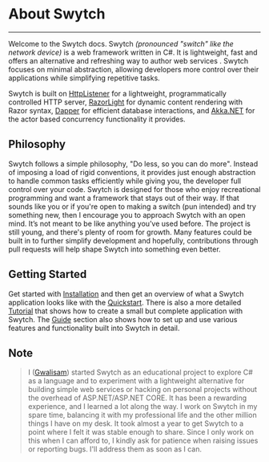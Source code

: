 
# About Swytch
--------
Welcome to the  Swytch docs. Swytch  _(pronounced "switch" like the network device)_  is a web framework written in C#. It is lightweight, fast and offers an alternative and refreshing
way to author web services . Swytch focuses on minimal abstraction, allowing developers more control over their applications while simplifying repetitive tasks.

Swytch is built on [HttpListener](https://learn.microsoft.com/en-us/dotnet/api/system.net.httplistener?view=net-9.0) for a lightweight, programmatically controlled HTTP server, 
[RazorLight](https://github.com/toddams/RazorLight) for dynamic content rendering with Razor syntax, [Dapper](https://github.com/DapperLib/Dapper) for efficient database interactions, 
and [Akka.NET](https://github.com/akkadotnet/akka.net) for the actor based concurrency functionality it provides. 




## Philosophy
Swytch follows a simple philosophy, "Do less, so you can do more". Instead of imposing a load of rigid conventions, it provides just enough abstraction to handle common tasks efficiently
while giving you, the developer full control over your code.
Swytch is designed for those who enjoy recreational programming and want a framework that stays out of their way. 
If that sounds like you or if you're open to making a switch (pun intended) and try something new, then
I encourage you to approach Swytch with an open mind. It’s not meant to be like anything you’ve used before.
The project is still young, and there's plenty of room for growth. Many features could be built in to further simplify development and hopefully, 
contributions through pull requests will help shape Swytch into something even better.

## Getting Started
Get started with [Installation](Installation.md) and then get an overview of what a Swytch application looks like
with the [Quickstart](Quickstart.md). 
There is also a more detailed [Tutorial](#) that shows how to create a small but complete application with Swytch. 
The [Guide](Guide.md) section also shows how to set up and use various features and functionality built into Swytch in detail.

## Note 

> I ([Gwalisam](https://github.com/Gwali-1)) started Swytch as an educational project to explore C# as a language and to experiment with a lightweight
> alternative
> for building simple web services or hacking on personal projects without the overhead of ASP.NET/ASP.NET CORE. It has
> been a
> rewarding experience, and I learned a lot along the way.
> I work on Swytch in my spare time, balancing it with my professional life and the other million things I have on my
> desk. It took almost a year to get Swytch to a point where
> I felt it was stable enough to share. Since I only work on this when I can afford to, I kindly ask for patience when
> raising issues or reporting bugs. I'll address them as soon as I can.



